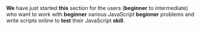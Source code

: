 <!DOCTYPE html>
<html>
<head>
<title>Unit 9</title>
<script>
// with function will fire when body load .. this function is called from body onload
function bind() {
wordItems = document.getElementsByTagName('strong');
// apply onMouseOver event to all strong items
for (var i = 0; i < wordItems.length; i++) {
wordItems[i].onmouseover =function () {
this.style.color = "red";
};
}
  
}
  
</script>
</head>
<body onload="bind()">
<strong>We</strong> have just started <strong>this</strong> section for the users (<strong>beginner</strong> to intermediate) who want to work with <strong>beginner</strong> various JavaScript <strong>beginner</strong> problems and write scripts online to <strong>test</strong> their JavaScript <strong>skill</strong>.
</body>
</html>
